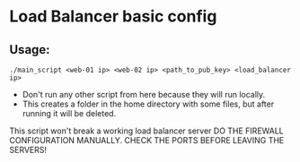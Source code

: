 # Load Balancer basic config

## Usage:
```
./main_script <web-01 ip> <web-02 ip> <path_to_pub_key> <load_balancer ip>
```

- Don't run any other script from here because they will run locally.
- This creates a folder in the home directory with some files, but after running it will be deleted.

This script won't break a working load balancer server
DO THE FIREWALL CONFIGURATION MANUALLY. CHECK THE PORTS BEFORE LEAVING THE SERVERS!
